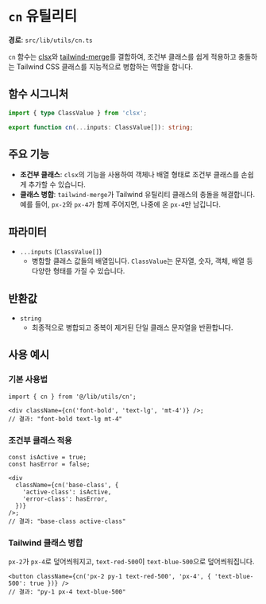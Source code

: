 # `cn` 유틸리티

**경로**: `src/lib/utils/cn.ts`

`cn` 함수는 [clsx](https://github.com/lukeed/clsx)와 [tailwind-merge](https://github.com/dcastil/tailwind-merge)를 결합하여, 조건부 클래스를 쉽게 적용하고 충돌하는 Tailwind CSS 클래스를 지능적으로 병합하는 역할을 합니다.

## 함수 시그니처

```typescript
import { type ClassValue } from 'clsx';

export function cn(...inputs: ClassValue[]): string;
```

## 주요 기능

- **조건부 클래스**: `clsx`의 기능을 사용하여 객체나 배열 형태로 조건부 클래스를 손쉽게 추가할 수 있습니다.
- **클래스 병합**: `tailwind-merge`가 Tailwind 유틸리티 클래스의 충돌을 해결합니다. 예를 들어, `px-2`와 `px-4`가 함께 주어지면, 나중에 온 `px-4`만 남깁니다.

## 파라미터

- `...inputs` (`ClassValue[]`)
  - 병합할 클래스 값들의 배열입니다. `ClassValue`는 문자열, 숫자, 객체, 배열 등 다양한 형태를 가질 수 있습니다.

## 반환값

- `string`
  - 최종적으로 병합되고 중복이 제거된 단일 클래스 문자열을 반환합니다.

## 사용 예시

### 기본 사용법

```tsx
import { cn } from '@/lib/utils/cn';

<div className={cn('font-bold', 'text-lg', 'mt-4')} />;
// 결과: "font-bold text-lg mt-4"
```

### 조건부 클래스 적용

```tsx
const isActive = true;
const hasError = false;

<div
  className={cn('base-class', {
    'active-class': isActive,
    'error-class': hasError,
  })}
/>;
// 결과: "base-class active-class"
```

### Tailwind 클래스 병합

`px-2`가 `px-4`로 덮어씌워지고, `text-red-500`이 `text-blue-500`으로 덮어씌워집니다.

```tsx
<button className={cn('px-2 py-1 text-red-500', 'px-4', { 'text-blue-500': true })} />
// 결과: "py-1 px-4 text-blue-500"
```
